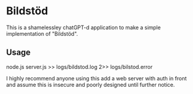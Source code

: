 # Bildstöd
This is a shamelessley chatGPT-d  application to make a simple implementation of "Bildstöd".

## Usage
node.js server.js >> logs/bildstod.log 2>> logs/bilstod.error

I highly recommend anyone using this add a web server with auth in front and assume this is insecure and poorly designed until further notice.
